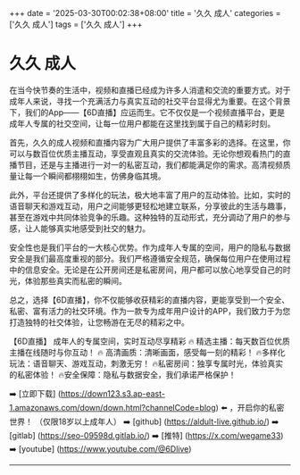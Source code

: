 +++
date = '2025-03-30T00:02:38+08:00'
title = '久久 成人'
categories = ['久久 成人']
tags = ['久久 成人']
+++

# 久久 成人

在当今快节奏的生活中，视频和直播已经成为许多人消遣和交流的重要方式。对于成年人来说，寻找一个充满活力与真实互动的社交平台显得尤为重要。在这个背景下，我们的App——【6D直播】应运而生。它不仅仅是一个视频直播平台，更是成年人专属的社交空间，让每一位用户都能在这里找到属于自己的精彩时刻。

首先，久久的成人视频和直播内容为广大用户提供了丰富多彩的选择。在这里，你可以与数百位优质主播互动，享受直观且真实的交流体验。无论你想观看热门的直播节目，还是与主播进行一对一的私密互动，我们都能满足你的需求。高清视频质量让每一个瞬间都栩栩如生，仿佛身临其境。

此外，平台还提供了多样化的玩法，极大地丰富了用户的互动体验。比如，实时的语音聊天和游戏互动，用户之间能够更轻松地建立联系，分享彼此的生活与趣事，甚至在游戏中共同体验竞争的乐趣。这种独特的互动形式，充分调动了用户的参与感，让人能够真实地感受到社交的魅力。

安全性也是我们平台的一大核心优势。作为成年人专属的空间，用户的隐私与数据安全是我们最高度重视的部分。我们严格遵循安全规范，确保每位用户在使用过程中的信息安全。无论是在公开房间还是私密房间，用户都可以放心地享受自己的时光，体验那些真实而私密的瞬间。

总之，选择【6D直播】，你不仅能够收获精彩的直播内容，更能享受到一个安全、私密、富有活力的社交环境。作为一款专为成年用户设计的APP，我们致力于为您打造独特的社交体验，让您畅游在无尽的精彩之中。

【6D直播】
成年人的专属空间，实时互动尽享精彩
🔥 精选主播：每天数百位优质主播在线随时与你互动！
🔥 高清画质：清晰画面，感受每一刻的精彩！
🔥多样化玩法：语音聊天、游戏互动，刺激无穷！
🔥私密房间：独享专属时光，体验真实的私密体验！
🔥安全保障：隐私与数据安全，我们承诺严格保护！

➡️ [立即下载] (https://down123.s3.ap-east-1.amazonaws.com/down/down.html?channelCode=blog) ⬅️ ，开启你的私密世界！ 
（仅限18岁以上成年人） 
➡️ [github] (https://aldult-live.github.io/) 
➡️ [gitlab] (https://seo-09598d.gitlab.io/) 
➡️ [推特] (https://x.com/wegame33) 
➡️ [youtube] (https://www.youtube.com/@6Dlive)

---

